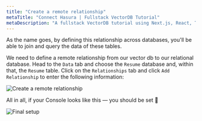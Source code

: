 ```yaml
---
title: "Create a remote relationship"
metaTitle: "Connect Hasura | Fullstack VectorDB Tutorial"
metaDescription: "A fullstack VectorDB tutorial using Next.js, React, TypeScript, and Hasura"
---
```


As the name goes, by defining this relationship across databases, you'll be able to join and query the data of these
tables.

We need to define a remote relationship from our vector db to our relational database. Head to the `Data` tab and choose
the `Resume` database and, within that, the `Resume` table. Click on the `Relationships` tab and click
`Add Relationship` to enter the following information:

![Create a remote relationship](https://graphql-engine-cdn.hasura.io/learn-hasura/assets/graphql-vectordb/create_rdb_vdb_relationship.png)

All in all, if your Console looks like this — you should be set 🎉

![Final setup](https://graphql-engine-cdn.hasura.io/learn-hasura/assets/graphql-vectordb/final_setup_image.png)
